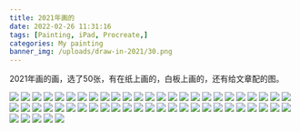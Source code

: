 ```yaml
---
title: 2021年画的
date: 2022-02-26 11:31:16
tags: [Painting, iPad, Procreate,]
categories: My painting
banner_img: /uploads/draw-in-2021/30.png
---
```


2021年画的画，选了50张，有在纸上画的，白板上画的，还有给文章配的图。

![](/uploads/draw-in-2021/01.jpeg)
![](/uploads/draw-in-2021/02.jpg)
![](/uploads/draw-in-2021/03.jpg)
![](/uploads/draw-in-2021/04.jpg)
![](/uploads/draw-in-2021/54.png)
![](/uploads/draw-in-2021/05.png)
![](/uploads/draw-in-2021/06.png)
![](/uploads/draw-in-2021/07.jpg)
![](/uploads/draw-in-2021/08.jpg)
![](/uploads/draw-in-2021/09.png)
![](/uploads/draw-in-2021/10.png)
![](/uploads/draw-in-2021/11.png)
![](/uploads/draw-in-2021/12.png)
![](/uploads/draw-in-2021/13.png)
![](/uploads/draw-in-2021/14.png)
![](/uploads/draw-in-2021/15.png)
![](/uploads/draw-in-2021/16.png)
![](/uploads/draw-in-2021/17.png)
![](/uploads/draw-in-2021/18.png)
![](/uploads/draw-in-2021/19.png)
![](/uploads/draw-in-2021/20.png)
![](/uploads/draw-in-2021/21.png)
![](/uploads/draw-in-2021/22.png)
![](/uploads/draw-in-2021/23.png)
![](/uploads/draw-in-2021/24.png)
![](/uploads/draw-in-2021/25.png)
![](/uploads/draw-in-2021/26.png)
![](/uploads/draw-in-2021/27.png)
![](/uploads/draw-in-2021/28.png)
![](/uploads/draw-in-2021/29.png)
![](/uploads/draw-in-2021/30.png)
![](/uploads/draw-in-2021/31.png)
![](/uploads/draw-in-2021/32.jpg)
![](/uploads/draw-in-2021/33.png)
![](/uploads/draw-in-2021/34.png)
![](/uploads/draw-in-2021/35.png)
![](/uploads/draw-in-2021/36.png)
![](/uploads/draw-in-2021/37.png)
![](/uploads/draw-in-2021/38.png)
![](/uploads/draw-in-2021/39.png)
![](/uploads/draw-in-2021/40.png)
![](/uploads/draw-in-2021/41.png)
![](/uploads/draw-in-2021/42.png)
![](/uploads/draw-in-2021/55.png)
![](/uploads/draw-in-2021/51.jpeg)
![](/uploads/draw-in-2021/52.jpeg)
![](/uploads/draw-in-2021/53.jpeg)
![](/uploads/draw-in-2021/43.jpg)
![](/uploads/draw-in-2021/44.jpeg)
![](/uploads/draw-in-2021/45.jpg)
![](/uploads/draw-in-2021/46.jpeg)
![](/uploads/draw-in-2021/47.jpg)
![](/uploads/draw-in-2021/48.png)
![](/uploads/draw-in-2021/49.jpg)
![](/uploads/draw-in-2021/50.jpg)


